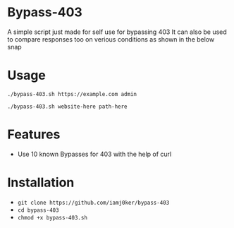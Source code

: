# Bypass-403
A simple script just made for self use for bypassing 403
It can also be used to compare responses too on verious conditions as shown in the below snap


# Usage
`./bypass-403.sh https://example.com admin`

`./bypass-403.sh website-here path-here`

# Features
- Use 10 known Bypasses for 403 with the help of curl

# Installation
   * `git clone https://github.com/iamj0ker/bypass-403`
   * `cd bypass-403`
   * `chmod +x bypass-403.sh`
